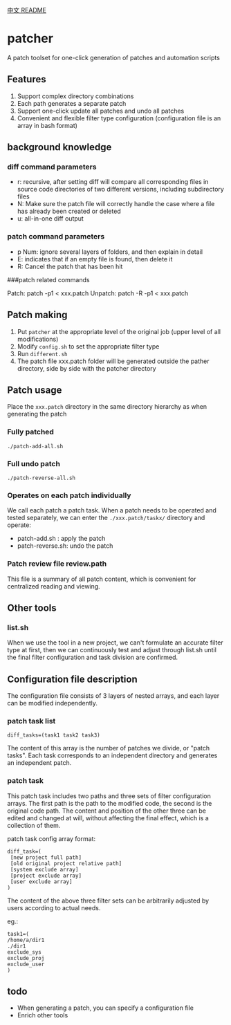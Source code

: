 [中文 README](./README_CN.md)

# patcher

A patch toolset for one-click generation of patches and automation scripts

## Features

1. Support complex directory combinations
2. Each path generates a separate patch
3. Support one-click update all patches and undo all patches
4. Convenient and flexible filter type configuration (configuration file is an array in bash format)

## background knowledge

### diff command parameters

- r: recursive, after setting diff will compare all corresponding files in source code directories of two different versions, including subdirectory files
- N: Make sure the patch file will correctly handle the case where a file has already been created or deleted
- u: all-in-one diff output

### patch command parameters

- p Num: ignore several layers of folders, and then explain in detail
- E: indicates that if an empty file is found, then delete it
- R: Cancel the patch that has been hit

###patch related commands

Patch: patch -p1 < xxx.patch
Unpatch: patch -R -p1 < xxx.patch

## Patch making

1. Put `patcher` at the appropriate level of the original job (upper level of all modifications)
2. Modify `config.sh` to set the appropriate filter type
3. Run `different.sh`
4. The patch file xxx.patch folder will be generated outside the pather directory, side by side with the patcher directory

## Patch usage

Place the `xxx.patch` directory in the same directory hierarchy as when generating the patch

### Fully patched

````
./patch-add-all.sh
````

### Full undo patch

````
./patch-reverse-all.sh
````

### Operates on each patch individually

We call each patch a patch task. When a patch needs to be operated and tested separately, we can enter the `./xxx.patch/taskx/` directory and operate:

- patch-add.sh : apply the patch
- patch-reverse.sh: undo the patch

### Patch review file review.path

This file is a summary of all patch content, which is convenient for centralized reading and viewing.

## Other tools

### list.sh

When we use the tool in a new project, we can't formulate an accurate filter type at first, then we can continuously test and adjust through list.sh until the final filter configuration and task division are confirmed.

## Configuration file description

The configuration file consists of 3 layers of nested arrays, and each layer can be modified independently.

### patch task list

````
diff_tasks=(task1 task2 task3)
````

The content of this array is the number of patches we divide, or "patch tasks". Each task corresponds to an independent directory and generates an independent patch.

### patch task

This patch task includes two paths and three sets of filter configuration arrays. The first path is the path to the modified code, the second is the original code path. The content and position of the other three can be edited and changed at will, without affecting the final effect, which is a collection of them.

patch task config array format:

````
diff_task=(
 [new project full path]
 [old original project relative path]
 [system exclude array]
 [project exclude array]
 [user exclude array]
)
````

The content of the above three filter sets can be arbitrarily adjusted by users according to actual needs.

eg.:

````
task1=(
/home/a/dir1
./dir1
exclude_sys
exclude_proj
exclude_user
)
````

## todo

- When generating a patch, you can specify a configuration file
- Enrich other tools